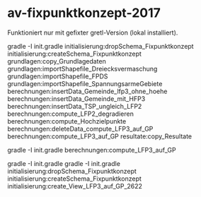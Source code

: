 # av-fixpunktkonzept-2017

Funktioniert nur mit gefixter gretl-Version (lokal installiert).



gradle -I init.gradle initialisierung:dropSchema_Fixpunktkonzept initialisierung:createSchema_Fixpunktkonzept grundlagen:copy_Grundlagedaten grundlagen:importShapefile_Dreiecksvermaschung grundlagen:importShapefile_FPDS grundlagen:importShapefile_SpannungsarmeGebiete berechnungen:insertData_Gemeinde_lfp3_ohne_hoehe berechnungen:insertData_Gemeinde_mit_HFP3 berechnungen:insertData_TSP_ungleich_LFP2 berechnungen:compute_LFP2_degradieren berechnungen:compute_Hochzielpunkte  berechnungen:deleteData_compute_LFP3_auf_GP berechnungen:compute_LFP3_auf_GP resultate:copy_Resultate


gradle -I init.gradle berechnungen:compute_LFP3_auf_GP


gradle -I init.gradle gradle -I init.gradle initialisierung:dropSchema_Fixpunktkonzept initialisierung:createSchema_Fixpunktkonzept initialisierung:create_View_LFP3_auf_GP_2622